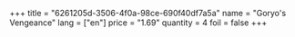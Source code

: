 +++
title = "6261205d-3506-4f0a-98ce-690f40df7a5a"
name = "Goryo's Vengeance"
lang = ["en"]
price = "1.69"
quantity = 4
foil = false
+++
